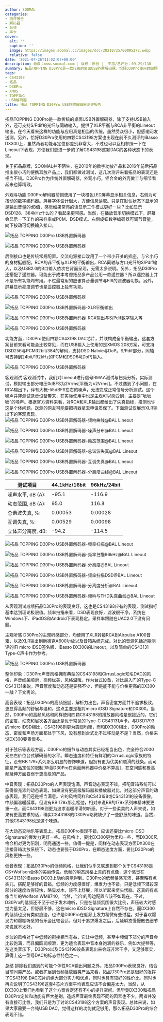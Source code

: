 ```yaml
---
author: SOOMAL
categories:
- 测评报告
- 解码器
- 音频
- 声卡
cover:
  alt: ''
  caption: ''
  image: https://images.soomal.cc/images/doc/20210725/00095272.webp
  relative: false
date: '2021-07-26T11:02:07+08:00'
description: 源自：www.soomal.com | 版权：原创 |  平均/总评分：09.29/130
summary: 拓品TOPPING D30Pro是一款传统的桌面USB外置解码器。恰好D30Pro使用的四颗CS43198方案也出现在前不久测评的iBasso DX300上，虽然两者功能与定位都差别非常大，不过正好可以让我们进一步认识一下四颗CS43198方案的表现……
tags:
- CS43198
- 拓品
- D30Pro
- XMOS
- TOPPING
- USB解码器
title: 拓品 TOPPING D30Pro USB外置解码器测评报告
---
```


拓品TOPPING D30Pro是一款传统的桌面USB外置解码器，除了支持USB输入外，还可支持S/Pdif的光纤与同轴输入。提供了XLR平衡与RCA非平衡的Lineout输出。在今天看来这样的功能与应用真是相当的传统，虽然受众很小，但感谢网友送测。另外，恰好D30Pro使用的四颗CS43198方案也出现在前不久测评的iBasso DX300上，虽然两者功能与定位都差别非常大，不过也可以互相参照一下在Lineout下表现，方便我们更进一步的了解CS43198这颗DAC的各种状态下的表现。

关于拓品品牌，SOOMAL并不陌生，在2010年的数字功放产品和2016年前后拓品推出很小巧的便携耳放产品上，我们都做过测试，这几次测评来看拓品的表现还是相当不错。D30Pro作为传统外置解码器，外观小巧，铝合金的外壳做工与细节看起来也算精致。

外观与功能
D30Pro解码器前侧使用了一块橙色LED屏幕显示相关信息，右侧为可按动的数字编码器。屏幕字体设计很大，方便信息读取。只是在默认状态下显示的是输出音量的dB值，感觉如果常亮的话显示工作模式更好一些？比如显示DSD128、384kHz什么的？看起来更带感。当然，在播放音乐切换模式下，屏幕会显示一下工作的采样率或PCM、DSD模式。右侧旋钮数字编码器可调节音量，向下按动可切换输入接口。

![拓品 TOPPING D30Pro USB外置解码器](https://images.soomal.cc/images/doc/20210627/00094938.webp)




![拓品 TOPPING D30Pro USB外置解码器](https://images.soomal.cc/images/doc/20210627/00094939.webp)




后侧接口也是传统常规配置。交流电源接口改用了一个带小开关的插座，与它小巧的身材挺般配。RCA的非平衡与XLR的平衡输出，RCA同轴与方口光纤的S/Pdif输入，以及USB2.0的B口输入依次在背面呈现，无需太多说明。另外，拓品D30Pro还搭配了遥控器，可能出于成本考虑拓品多产品公用一款遥控器？所以遥控器上并不是所有功能均有用。不过最常用的应该算音量调节与FIR的滤波器切换。另外，屏幕显示亮度调节也是遥控器上独有功能。

![拓品 TOPPING D30Pro USB外置解码器](https://images.soomal.cc/images/doc/20210627/00094941.webp)




![拓品 TOPPING D30Pro USB外置解码器-XLR平衡输出](https://images.soomal.cc/images/doc/20210627/00094942_01.webp)




![拓品 TOPPING D30Pro USB外置解码器-RCA输出与S/Pdif数字输入等](https://images.soomal.cc/images/doc/20210627/00094943_01.webp)




![拓品 TOPPING D30Pro USB外置解码器](https://images.soomal.cc/images/doc/20210627/00094944_01.webp)




功能方面，D30Pro使用四颗CS43198 DAC芯片，并联构成全平衡输出。这套方案目前来看可能会比较常见，而在USB输入上使用的是XMOS 208方案，可支持DSD256与PCM32bit/384的解码，支持DSD Natvie与DoP。S/Pdif部分，同轴可支持到24bit/192kHz的PCM和DSD64[DoP]输入。

![拓品 TOPPING D30Pro USB外置解码器](https://images.soomal.cc/images/doc/20210627/00094947.webp)




客观测试
客观测试中，我们对Lineout进行信号RMAA测试与扫频分析。实际测试，模拟输出部分电压0dBFS为2Vrms[平衡为±2Vrms]。不过遇到了小问题，在RCA输出下，伴有大概-55dBFS左右的噪声，无法完成正常信号分析测试。这个噪声并非测试录音设备带来，在实际使用中也是主观可以感受到，主要是“呲呲呲”的噪声。根据官方资料来看，对RCA和XLR输出都给出了失真指标，推测也许这是个体问题。送测的网友可能要把机器拿去申请质保了。下面测试仅展示XLR输出下的客观表现。
![拓品 TOPPING D30Pro USB外置解码器-频响曲线@BAL Lineout](https://images.soomal.cc/images/doc/20210725/00095260_01.webp)




![拓品 TOPPING D30Pro USB外置解码器-噪声分布@BAL Lineout](https://images.soomal.cc/images/doc/20210725/00095261_01.webp)




![拓品 TOPPING D30Pro USB外置解码器-动态范围@BAL Lineout](https://images.soomal.cc/images/doc/20210725/00095262_01.webp)




![拓品 TOPPING D30Pro USB外置解码器-总谐波失真@BAL Lineout](https://images.soomal.cc/images/doc/20210725/00095263_01.webp)




![拓品 TOPPING D30Pro USB外置解码器-互调失真@BAL Lineout](https://images.soomal.cc/images/doc/20210725/00095264_01.webp)




![拓品 TOPPING D30Pro USB外置解码器-分离度曲线@BAL Lineout](https://images.soomal.cc/images/doc/20210725/00095265_01.webp)




| 测试项目 | 44.1kHz/16bit | 96kHz/24bit |
| --- | --- | --- |
| 噪声水平, dB (A): | -95.1 | -116.9 |
| 动态范围, dB (A): | 95.0 | 116.8 |
| 总谐波失真, %: | 0.00053 | 0.00028 |
| 互调失真, %: | 0.00529 | 0.00098 |
| 立体声分离度, dB: | -94.2 | -114.5 |


![拓品 TOPPING D30Pro USB外置解码器-频率扫描@BAL Lineout](https://images.soomal.cc/images/doc/20210725/00095267_01.webp)




![拓品 TOPPING D30Pro USB外置解码器-频率扫描96kHz@BAL Lineout](https://images.soomal.cc/images/doc/20210725/00095270_01.webp)




![拓品 TOPPING D30Pro USB外置解码器-分离度@BAL Lineout](https://images.soomal.cc/images/doc/20210725/00095268_01.webp)




![拓品 TOPPING D30Pro USB外置解码器-频率扫描DSD@BAL Lineout](https://images.soomal.cc/images/doc/20210725/00095271_01.webp)




![拓品 TOPPING D30Pro USB外置解码器-分离度分析@BAL Lineout](https://images.soomal.cc/images/doc/20210725/00095269_01.webp)




![拓品 TOPPING D30Pro USB外置解码器-频响与THD失真曲线@BAL Lineout](https://images.soomal.cc/images/doc/20210725/00095266_01.webp)




从客观测试成绩拓品D30Pro的表现良好，这也是CS43198应有的表现，测试指标基本达到理论极限值。频率扫描来看，DSD表现良好，滤波很干净。系统在Windows下、iPadOS和Android下表现稳定。采样率跟随在UAC2.0下没有问题。

主观听感
D30Pro的主观听感部分，均使用了XLR转接RCA到Airpulse A100音箱，以及XLR输出到新德克A600功放以及音箱系统完成。对比的音源包括近期测评的iFi micro iDSD签名版、iBasso DX300的Lineout，以及简单的CS43131 Type-C声卡作为参考。

![拓品 TOPPING D30Pro USB外置解码器](https://images.soomal.cc/images/doc/20210627/00094938.webp)




整体印象：D30Pro声音风格拥有典型的CS43198和CirrusLogic知名DAC的风格，声音线条顺滑，高频优美，风格温暖。作为台式设备，对比最入门的Type-C CS43131来说，声音厚度和动态还是要强不少，但是能不能与价格更高的DX300一战？下文再论。

高音表现：拓品D30Pro的高频细腻，解析力出色，声音密度方面并不追求极致，更显得高频的舒展与温和，这点主要是相对micro iDSD Signature和DX300。当然，D30Pro的高频风格和同样使用四颗CS43198的播放器风格是很接近的。它们的密度、动态和层次各方面还是优于常见的Type-C CS43131声卡。与DSD1793的micro iDSD相比，CS43198则更为圆润均衡，而和DX300相比，D30Pro的动态、密度和声场方面都处于下风，没有想到台式比不过移动是不是？当然，价格来说DX300要贵很多。

对于弦乐等表现方面，D30Pro的细节与动态其实已经相当出色，完全符合2000元左右价位台式解码器的水平。瞬态速度和特征有鲜明的CirrusLogic家族的特征，没有BB 179x系列那么明显的修饰味道，但拥有更为优美和顺滑的线条。而可能是产品定位的限制[毕竟D30Pro在桌面解码器中价格不算高]，在空间感和极高频延伸方面要弱于更高级的产品。

中音表现：拓品D30Pro的人声表现饱满，声音动态表现不错，搭配音箱系统可以获得很充沛的动态表现，如果没有更高级解码器和播放器对比，对这部分声音的动态表现，我们还是相当满意。它的风格同样和CS43198或CS43131的设备很像，中频偏温暖醇厚，但没有BB 179x那么松弛，相对来说BB的179x系列味精味要更重一点，而CS43198则更为追求温暖平滑的听感。对于一些柔美的人声来说，如果有更高要求的话，确实CS43198的D30Pro略微缺少了一些舒展的味道。当然，其他CS43198也是这个味道。

在大动态交响乐等表现上，拓品D30Pro表现不错，应该还要比micro iDSD Signature的爆发力更好一些。在风格上，要比DX300更为柔和一些，而DX300风格会相对更为阳刚，明亮通透一些。值得一提是，同样在动态表现方面DX300在连接音箱功放系统下，动态也要强于D30Pro，在瞬态速度方面，要比D30Pro的风格更快一些。

低音表现：拓品D30Pro的低频风格，让我们似乎又联想到那个关于CS43198是CS+Woflson合体的美丽传说。低频的瞬态风格上真的有点像，这个感觉在CS43131的iBasso DC03上隐约感觉得到。D30Pro的低频量感充沛，甚至略有点突兀，搭配足够好的音箱，低频的力度感很好，爆发力也不错。只是低频下潜较深部分的速度收得较快，略显发木，谈不上舒展，所以听起来愣头愣脑。这真的有点像当年的Wolfson WM8740，当然，当年的周边配置应该不如现在。不过，D30Pro的低频还不至于过于发木难听，只是在低频氛围很大比例，声压较大时感觉力量太足，但舒展不够。这在micro iDSD Signature上自然不存在。而DX300的低频也没有类似痕迹，也许是D30Pro在低频上发力稍微有些过猛。对于喜欢爆发力和爆棚听感的音乐会比较合适，但对于追求爆发之后，后延瞬态慢慢散去细节来说就不太好。

类似的风格对于中低频的衔接相当有益，它让中低频，甚至中频偏下部分的声音会比较饱满，而且偏圆润顺滑，更为适合表现中音本身饱满的器乐，例如大提琴等，在这类音乐下，D30Pro以及CS43198设备表现出来会既非常干净，又足够厚实，算得上这一型号DAC的标志性特色之一。

总结
排除我们遇到的可能个体性RCA输出问题之外，拓品D30Pro表现良好，结合目前同类产品，或者扩展到音频播放器类产品来看，拓品D30Pro还是很好的发挥了CS43198 DAC芯片的绝大部分实力和优点，同时也具有较好的性价比。同时也再次说明了CS43198这套4芯片方案平均表现应该不会偏差太大，当然，从DX300上我们也看到了这个方案肯定还有不小的提升空间。但毕竟DX300和拓品D30Pro定位和功能有巨大差别，造成声音最终表现不同的因素也不少，两者并没有直接可比性，我们只是为了讨论CS43198这个方案的声音表现。总体来说，如果大家需要一台纯USB DAC，觉得这样的功能就足够用，那么拓品D30Pro的综合表现不错。